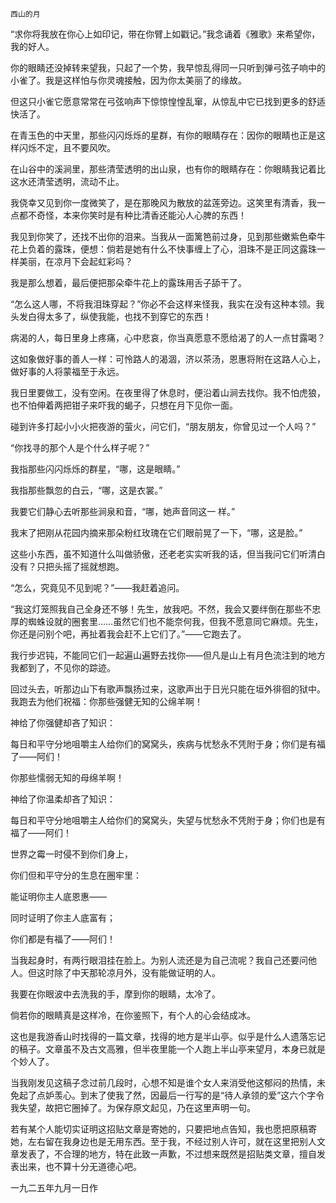     西山的月 

   “求你将我放在你心上如印记，带在你臂上如戳记。”我念诵着《雅歌》来希望你，我的好人。 

   你的眼睛还没掉转来望我，只起了一个势，我早惊乱得同一只听到弹弓弦子响中的小雀了。我是这样怕与你灵魂接触，因为你太美丽了的缘故。 

   但这只小雀它愿意常常在弓弦响声下惊惊惶惶乱窜，从惊乱中它已找到更多的舒适快活了。 

   在青玉色的中天里，那些闪闪烁烁的星群，有你的眼睛存在：因你的眼睛也正是这样闪烁不定，且不要风吹。 

   在山谷中的溪涧里，那些清莹透明的出山泉，也有你的眼睛存在：你眼睛我记着比这水还清莹透明，流动不止。 

   我侥幸又见到你一度微笑了，是在那晚风为散放的盆莲旁边。这笑里有清香，我一点都不奇怪，本来你笑时是有种比清香还能沁人心脾的东西！ 

   我见到你笑了，还找不出你的泪来。当我从一面篱笆前过身，见到那些嫩紫色牵牛花上负着的露珠，便想：倘若是她有什么不快事缠上了心，泪珠不是正同这露珠一样美丽，在凉月下会起虹彩吗？

   我是那么想着，最后便把那朵牵牛花上的露珠用舌子舔干了。 

   “怎么这人哪，不将我泪珠穿起？”你必不会这样来怪我，我实在没有这种本领。我头发白得太多了，纵使我能，也找不到穿它的东西！ 

   病渴的人，每日里身上疼痛，心中悲哀，你当真愿意不愿给渴了的人一点甘露喝？ 

   这如象做好事的善人一样：可怜路人的渴涸，济以茶汤，恩惠将附在这路人心上，做好事的人将蒙福至于永远。 

   我日里要做工，没有空闲。在夜里得了休息时，便沿着山涧去找你。我不怕虎狼，也不怕伸着两把钳子来吓我的蝎子，只想在月下见你一面。 

   碰到许多打起小小火把夜游的萤火，问它们，“朋友朋友，你曾见过一个人吗？” 

   “你找寻的那个人是个什么样子呢？” 

   我指那些闪闪烁烁的群星，“哪，这是眼睛。” 

   我指那些飘忽的白云，“哪，这是衣裳。” 

   我要它们静心去听那些涧泉和音，“哪，她声音同这一 样。” 

   我末了把刚从花园内摘来那朵粉红玫瑰在它们眼前晃了一下，“哪，这是脸。” 

   这些小东西，虽不知道什么叫做骄傲，还老老实实听我的话，但当我问它们听清白没有？只把头摇了摇就想跑。 

   “怎么，究竟见不见到呢？”——我赶着追问。 

   “我这灯笼照我自己全身还不够！先生，放我吧。不然，我会又要绊倒在那些不忠厚的蜘蛛设就的圈套里……虽然它们也不能奈何我，但我不愿意同它麻烦。先生，你还是问别个吧，再扯着我会赶不上它们了。”——它跑去了。

   我行步迟钝，不能同它们一起遍山遍野去找你——但凡是山上有月色流注到的地方我都到了，不见你的踪迹。 

   回过头去，听那边山下有歌声飘扬过来，这歌声出于日光只能在垣外徘徊的狱中。我跑去为他们祝福：你那些强健无知的公绵羊啊！ 

   神给了你强健却吝了知识： 

   每日和平守分地咀嚼主人给你们的窝窝头，疾病与忧愁永不凭附于身；你们是有福了——阿们！ 

   你那些懦弱无知的母绵羊啊！ 

   神给了你温柔却吝了知识： 

   每日和平守分地咀嚼主人给你们的窝窝头，失望与忧愁永不凭附于身；你们也是有福了——阿们！ 

   世界之霉一时侵不到你们身上， 

   你们但和平守分的生息在圈牢里： 

   能证明你主人底恩惠—— 

   同时证明了你主人底富有； 

   你们都是有福了——阿们！ 

   当我起身时，有两行眼泪挂在脸上。为别人流还是为自己流呢？我自己还要问他人。但这时除了中天那轮凉月外，没有能做证明的人。 

   我要在你眼波中去洗我的手，摩到你的眼睛，太冷了。 

   倘若你的眼睛真是这样冷，在你鉴照下，有个人的心会结成冰。 

   这也是我游香山时找得的一篇文章，找得的地方是半山亭。似乎是什么人遗落忘记的稿子。文章虽不及古文高雅，但半夜里能一个人跑上半山亭来望月，本身已就是个妙人了。

   当我刚发见这稿子念过前几段时，心想不知是谁个女人来消受他这郁闷的热情，未免起了点妒羡心。到末了使我了然，因最后一行写的是“待人承领的爱”这六个字令我失望，故把它圈掉了。为保存原文起见，乃在这里声明一句。 

   若有某个人能切实证明这招贴文章是寄她的，只要把地点告知，我也愿把原稿寄她，左右留在我身边也是无用东西。至于我，不经过别人许可，就在这里把别人文章发表了，不合理的地方，特在此致一声歉，不过想来既然是招贴类文章，擅自发表出来，也不算十分无道德心吧。

   一九二五年九月一日作 

